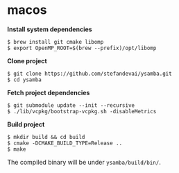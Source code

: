 # macos

**Install system dependencies**

```
$ brew install git cmake libomp
$ export OpenMP_ROOT=$(brew --prefix)/opt/libomp 
```

**Clone project**

```
$ git clone https://github.com/stefandevai/ysamba.git
$ cd ysamba
```

**Fetch project dependencies**

```
$ git submodule update --init --recursive
$ ./lib/vcpkg/bootstrap-vcpkg.sh -disableMetrics
```

**Build project**

```
$ mkdir build && cd build
$ cmake -DCMAKE_BUILD_TYPE=Release ..
$ make
```

The compiled binary will be under `ysamba/build/bin/`.
